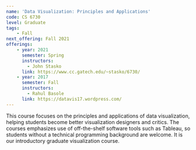 ```yaml
---
name: 'Data Visualization: Principles and Applications'
code: CS 6730
level: Graduate
tags:
    - Fall
next_offering: Fall 2021
offerings:
    - year: 2021
      semester: Spring
      instructors: 
        - John Stasko
      link: https://www.cc.gatech.edu/~stasko/6730/
    - year: 2017
      semester: Fall
      instructors: 
        - Rahul Basole
      link: https://datavis17.wordpress.com/
---
```


This course focuses on the principles and applications of data visualization, helping students become better visualization designers and critics. The courses emphasizes use of off-the-shelf software tools such as Tableau, so students without a technical programming background are welcome. It is our introductory graduate visualization course.